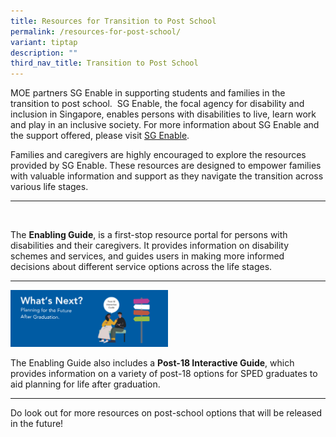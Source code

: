 ```yaml
---
title: Resources for Transition to Post School
permalink: /resources-for-post-school/
variant: tiptap
description: ""
third_nav_title: Transition to Post School
---
```

<p>MOE partners SG Enable in supporting students and families in the transition
to post school.&nbsp; SG Enable, the focal agency for disability and inclusion
in Singapore, enables persons with disabilities to live, learn work and
play in an inclusive society. For more information about SG Enable and
the support offered, please visit <a href="www.sgenable.sg" rel="noopener nofollow" target="_blank">SG Enable</a>.</p>
<p>Families and caregivers are highly encouraged to explore the resources
provided by SG Enable. These resources are designed to empower families
with valuable information and support as they navigate the transition across
various life stages.</p>
<hr>
<p></p>
<div class="isomer-image-wrapper">
<img style="width: 50%;" height="auto" width="100%" alt="" src="/images/EG_Logo_PNG_Hires.png">
</div>
<p>The <strong>Enabling Guide</strong>, is a first-stop resource portal for
persons with disabilities and their caregivers. It provides information
on disability schemes and services, and guides users in making more informed
decisions about different service options across the life stages.</p>
<hr>
<div class="isomer-image-wrapper">
<img style="width: 50%;" height="auto" width="100%" alt="" src="/images/post18interactiveguide.png">
</div>
<p></p>
<p>The Enabling Guide also includes a&nbsp;<strong>Post-18 Interactive Guide</strong>,
which provides information on a variety of post-18 options for SPED graduates
to aid planning for life after graduation.</p>
<hr>
<p>Do look out for more resources on post-school options that will be released
in the future!</p>
<p></p>
<p></p>
<p></p>
<p></p>